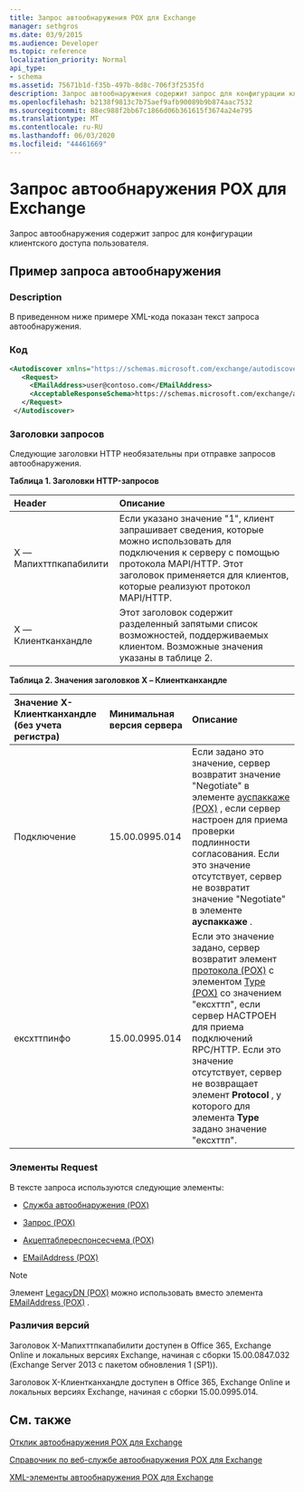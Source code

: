 ```yaml
---
title: Запрос автообнаружения POX для Exchange
manager: sethgros
ms.date: 03/9/2015
ms.audience: Developer
ms.topic: reference
localization_priority: Normal
api_type:
- schema
ms.assetid: 75671b1d-f35b-497b-8d8c-706f3f2535fd
description: Запрос автообнаружения содержит запрос для конфигурации клиентского доступа пользователя.
ms.openlocfilehash: b2138f9813c7b75aef9afb90089b9b874aac7532
ms.sourcegitcommit: 88ec988f2bb67c1866d06b361615f3674a24e795
ms.translationtype: MT
ms.contentlocale: ru-RU
ms.lasthandoff: 06/03/2020
ms.locfileid: "44461669"
---
```

# <a name="pox-autodiscover-request-for-exchange"></a>Запрос автообнаружения POX для Exchange

Запрос автообнаружения содержит запрос для конфигурации клиентского доступа пользователя.
  
## <a name="autodiscover-request-example"></a>Пример запроса автообнаружения

### <a name="description"></a>Description

В приведенном ниже примере XML-кода показан текст запроса автообнаружения.
  
### <a name="code"></a>Код

```XML
<Autodiscover xmlns="https://schemas.microsoft.com/exchange/autodiscover/outlook/requestschema/2006">
   <Request>
     <EMailAddress>user@contoso.com</EMailAddress>
     <AcceptableResponseSchema>https://schemas.microsoft.com/exchange/autodiscover/outlook/responseschema/2006a</AcceptableResponseSchema>
   </Request>
 </Autodiscover>
```

### <a name="request-headers"></a>Заголовки запросов

Следующие заголовки HTTP необязательны при отправке запросов автообнаружения.
  
**Таблица 1. Заголовки HTTP-запросов**

|**Header**|**Описание**|
|:-----|:-----|
|X — Мапихттпкапабилити  <br/> |Если указано значение "1", клиент запрашивает сведения, которые можно использовать для подключения к серверу с помощью протокола MAPI/HTTP. Этот заголовок применяется для клиентов, которые реализуют протокол MAPI/HTTP.  <br/> |
|X — Клиентканхандле  <br/> |Этот заголовок содержит разделенный запятыми список возможностей, поддерживаемых клиентом. Возможные значения указаны в таблице 2.  <br/> |
   
**Таблица 2. Значения заголовков X – Клиентканхандле**

|**Значение X-Клиентканхандле (без учета регистра)**|**Минимальная версия сервера**|**Описание**|
|:-----|:-----|:-----|
|Подключение  <br/> |15.00.0995.014  <br/> |Если задано это значение, сервер возвратит значение "Negotiate" в элементе [ауспаккаже (POX)](authpackage-pox.md) , если сервер настроен для приема проверки подлинности согласования. Если это значение отсутствует, сервер не возвратит значение "Negotiate" в элементе **ауспаккаже** .  <br/> |
|ексхттпинфо  <br/> |15.00.0995.014  <br/> |Если это значение задано, сервер возвратит элемент [протокола (POX)](protocol-pox.md) с элементом [Type (POX)](type-pox.md) со значением "ексхттп", если сервер НАСТРОЕН для приема подключений RPC/HTTP. Если это значение отсутствует, сервер не возвращает элемент **Protocol** , у которого для элемента **Type** задано значение "ексхттп".  <br/> |
   
### <a name="request-elements"></a>Элементы Request

В тексте запроса используются следующие элементы:
  
- [Служба автообнаружения (POX)](autodiscover-pox.md)
    
- [Запрос (POX)](request-pox.md)
    
- [Акцептаблереспонсесчема (POX)](acceptableresponseschema-pox.md)
    
- [EMailAddress (POX)](emailaddress-pox.md)
    
> [!NOTE]
> Элемент [LegacyDN (POX)](legacydn-pox.md) можно использовать вместо элемента [EMailAddress (POX)](emailaddress-pox.md) . 
  
### <a name="version-differences"></a>Различия версий

Заголовок X-Мапихттпкапабилити доступен в Office 365, Exchange Online и локальных версиях Exchange, начиная с сборки 15.00.0847.032 (Exchange Server 2013 с пакетом обновления 1 (SP1)).
  
Заголовок X-Клиентканхандле доступен в Office 365, Exchange Online и локальных версиях Exchange, начиная с сборки 15.00.0995.014.
  
## <a name="see-also"></a>См. также



[Отклик автообнаружения POX для Exchange](pox-autodiscover-response-for-exchange.md)


[Справочник по веб-службе автообнаружения POX для Exchange](pox-autodiscover-web-service-reference-for-exchange.md)
  
[XML-элементы автообнаружения POX для Exchange](pox-autodiscover-xml-elements-for-exchange.md)

